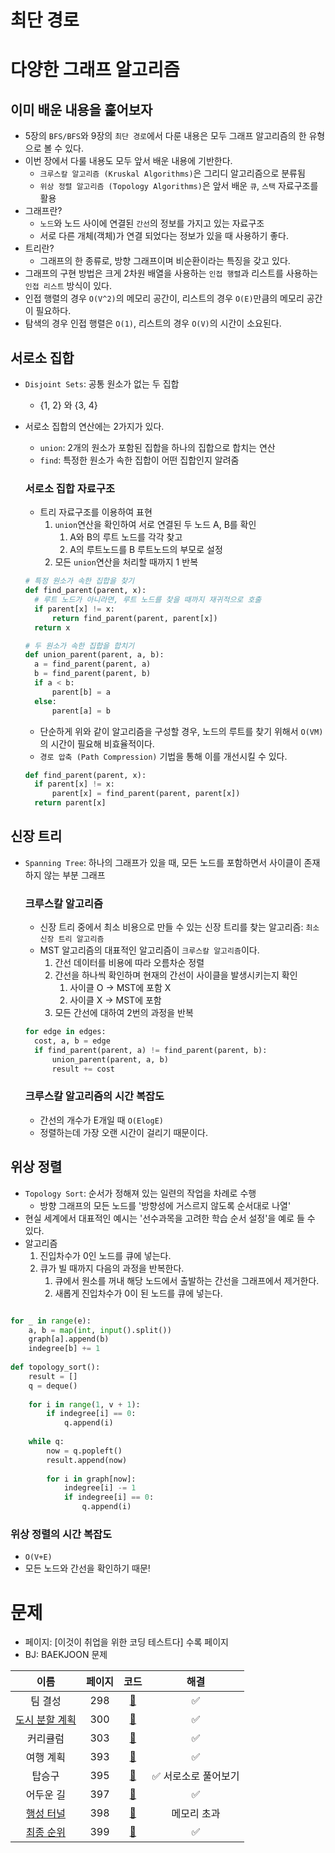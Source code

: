 # 최단 경로

# 다양한 그래프 알고리즘

## 이미 배운 내용을 훑어보자
- 5장의 `BFS/BFS`와 9장의 `최단 경로`에서 다룬 내용은 모두 그래프 알고리즘의 한 유형으로 볼 수 있다.
- 이번 장에서 다룰 내용도 모두 앞서 배운 내용에 기반한다.
  - `크루스칼 알고리즘 (Kruskal Algorithms)`은 그리디 알고리즘으로 분류됨
  - `위상 정렬 알고리즘 (Topology Algorithms)`은 앞서 배운 `큐`, `스택` 자료구조를 활용
- 그래프란?
  - `노드`와 노드 사이에 연결된 `간선`의 정보를 가지고 있는 자료구조
  - 서로 다른 개체(객체)가 연결 되었다는 정보가 있을 때 사용하기 좋다.
- 트리란?
  - 그래프의 한 종류로, 방향 그래프이며 비순환이라는 특징을 갖고 있다.
- 그래프의 구현 방법은 크게 2차원 배열을 사용하는 `인접 행렬`과 리스트를 사용하는 `인접 리스트` 방식이 있다.
- 인접 행렬의 경우 `O(V^2)`의 메모리 공간이, 리스트의 경우 `O(E)`만큼의 메모리 공간이 필요하다.
- 탐색의 경우 인접 행렬은 `O(1)`, 리스트의 경우 `O(V)`의 시간이 소요된다.

## 서로소 집합
- `Disjoint Sets`: 공통 원소가 없는 두 집합
  - {1, 2} 와 {3, 4}
- 서로소 집합의 연산에는 2가지가 있다.
  - `union`: 2개의 원소가 포함된 집합을 하나의 집합으로 합치는 연산
  - `find`: 특정한 원소가 속한 집합이 어떤 집합인지 알려줌

  ### 서로소 집합 자료구조
  - 트리 자료구조를 이용하여 표현
    1. `union`연산을 확인하여 서로 연결된 두 노드 A, B를 확인
       1. A와 B의 루트 노드를 각각 찾고
       2. A의 루트노드를 B 루트노드의 부모로 설정
    2. 모든 `union`연산을 처리할 때까지 1 반복

  ```python
  # 특정 원소가 속한 집합을 찾기
  def find_parent(parent, x):
    # 루트 노드가 아니라면, 루트 노드를 찾을 때까지 재귀적으로 호출
    if parent[x] != x:
        return find_parent(parent, parent[x])
    return x
  
  # 두 원소가 속한 집합을 합치기
  def union_parent(parent, a, b):
    a = find_parent(parent, a)
    b = find_parent(parent, b)
    if a < b:
        parent[b] = a
    else:
        parent[a] = b
  ```
  - 단순하게 위와 같이 알고리즘을 구성할 경우, 노드의 루트를 찾기 위해서 `O(VM)`의 시간이 필요해 비효율적이다.
  - `경로 압축 (Path Compression)` 기법을 통해 이를 개선시킬 수 있다.
  ```python
  def find_parent(parent, x):
    if parent[x] != x:
        parent[x] = find_parent(parent, parent[x])
    return parent[x]
  ```
  
## 신장 트리
- `Spanning Tree`: 하나의 그래프가 있을 때, 모든 노드를 포함하면서 사이클이 존재하지 않는 부분 그래프

  ### 크루스칼 알고리즘
  - 신장 트리 중에서 최소 비용으로 만들 수 있는 신장 트리를 찾는 알고리즘: `최소 신장 트리 알고리즘`
  - MST 알고리즘의 대표적인 알고리즘이 `크루스칼 알고리즘`이다.
    1. 간선 데이터를 비용에 따라 오름차순 정렬
    2. 간선을 하나씩 확인하며 현재의 간선이 사이클을 발생시키는지 확인
       1. 사이클 O -> MST에 포함 X
       2. 사이클 X -> MST에 포함
    3. 모든 간선에 대하여 2번의 과정을 반복
  ```python
  for edge in edges:
    cost, a, b = edge
    if find_parent(parent, a) != find_parent(parent, b):
        union_parent(parent, a, b)
        result += cost
  ```
  
  ### 크루스칼 알고리즘의 시간 복잡도
  - 간선의 개수가 E개일 때 `O(ElogE)`
  - 정렬하는데 가장 오랜 시간이 걸리기 때문이다.

## 위상 정렬
- `Topology Sort`: 순서가 정해져 있는 일련의 작업을 차례로 수행
  - 방향 그래프의 모든 노드를 '방향성에 거스르지 않도록 순서대로 나열'
- 현실 세계에서 대표적인 예시는 '선수과목을 고려한 학습 순서 설정'을 예로 들 수 있다.
- 알고리즘
  1. 진입차수가 0인 노드를 큐에 넣는다.
  2. 큐가 빌 때까지 다음의 과정을 반복한다.
     1. 큐에서 원소를 꺼내 해당 노드에서 출발하는 간선을 그래프에서 제거한다.
     2. 새롭게 진입차수가 0이 된 노드를 큐에 넣는다.

```python

for _ in range(e):
    a, b = map(int, input().split())
    graph[a].append(b)
    indegree[b] += 1
    
def topology_sort():
    result = []
    q = deque()
    
    for i in range(1, v + 1):
        if indegree[i] == 0:
            q.append(i)
    
    while q:
        now = q.popleft()
        result.append(now)
        
        for i in graph[now]:
            indegree[i] -= 1
            if indegree[i] == 0:
                q.append(i)
```

  ### 위상 정렬의 시간 복잡도
  - `O(V+E)`
  - 모든 노드와 간선을 확인하기 때문!

# 문제

- 페이지: [이것이 취업을 위한 코딩 테스트다] 수록 페이지
- BJ: BAEKJOON 문제


|이름|페이지|코드|해결|
|:---:|:---:|:---:|:---:|
|팀 결성|298|[🚀](./팀결성.java)|✅|
|[도시 분할 계획](https://www.acmicpc.net/problem/1647)|300|[🚀](./도시분할계획.java)|✅|
|커리큘럼|303|[🚀](./커리큘럼.java)|✅|
|여행 계획|393|[🚀](./여행계획.java)|✅|
|탑승구|395|[🚀](./탑승구.java)|✅ 서로소로 풀어보기|
|어두운 길|397|[🚀](./어두운길.java)|✅|
|[행성 터널](https://www.acmicpc.net/problem/2887)|398|[🚀](./행성터널.java)|메모리 초과|
|[최종 순위](https://www.acmicpc.net/problem/3665)|399|[🚀](./최종순위.java)|✅|
